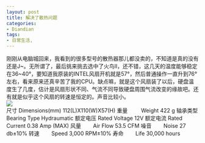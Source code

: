 ```yaml
---
layout: post
title: 解决了散热问题
categories:
- Diandian
tags:
- 日常生活, 
---
```

刚刚从电脑城回来，我看到的很多型号的散热器那儿都没卖的，不知道是真的没有还是J~。无所谓了，最后挑来挑去选中了火鸟II，还不错，这几天的温度能够稳定在36~40&deg;，要知道我原装的INTEL风扇开机就是57&deg;，然后普通操作一直升到76&deg;左右，看来原来还真辛苦了我的CPU。缺点嘛，就是这个风扇装了以后，硬盘温度生了几度，估计是风扇形状不同、气流不同导致硬盘周围气流改变的缘故吧。还有就是似乎这个风扇的转速是恒定的。声音比较小。
<br />
<img src="http://m3.img.srcdd.com/farm4/d/2012/0627/10/E1141E44DE5C16EE6A9EC8844AE7A726_B500_900_289_225.PNG" />
<br /> 尺寸 Dimensions(mm) 112(L)X110(W)X57(H) 重量 &nbsp;&nbsp;&nbsp;&nbsp;&nbsp;&nbsp;&nbsp; Weight 422 g 轴承类型 Bearing Type Hydraumatic 额定电压 Rated Voltage 12V 额定电流 Rated Current 0.38 Amp (MAX) 风量 &nbsp;&nbsp;&nbsp;&nbsp;&nbsp;&nbsp;&nbsp;Air Flow 53.5 CFM 噪音 &nbsp;&nbsp;&nbsp;&nbsp;&nbsp;&nbsp;&nbsp;Noise 27 db&plusmn;10% 转速 &nbsp;&nbsp;&nbsp;&nbsp;&nbsp;&nbsp;&nbsp;Speed 3,000 RPM&plusmn;10% 寿命 &nbsp;&nbsp;&nbsp;&nbsp;&nbsp;&nbsp;&nbsp;Life 30,000 hours